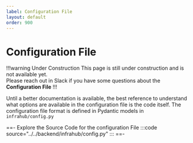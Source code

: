 ```yaml
---
label: Configuration File
layout: default
order: 900
---
```

# Configuration File
!!!warning Under Construction
This page is still under construction and is not available yet.<br>
Please reach out in Slack if you have some questions about the **Configuration File**
!!!

Until a better documentation is available, the best reference to understand what options are available in the configuration file is the code itself.
The configuration file format is defined in Pydantic models in `infrahub/config.py`

==- Explore the Source Code for the configuration File
:::code source="../../backend/infrahub/config.py" :::
==-